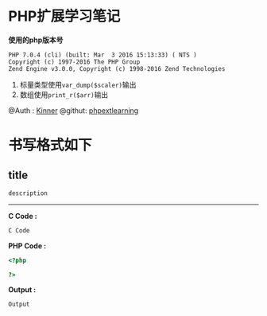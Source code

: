 # PHP扩展学习笔记

**使用的php版本号**

```shell
PHP 7.0.4 (cli) (built: Mar  3 2016 15:13:33) ( NTS )
Copyright (c) 1997-2016 The PHP Group
Zend Engine v3.0.0, Copyright (c) 1998-2016 Zend Technologies
```

1. 标量类型使用`var_dump($scaler)`输出
2. 数组使用`print_r($arr)`输出

@Auth : [Kinner](china_nzf@163.com)
@githut: [phpextlearning](https://github.com/kinnergit/phpextlearning)

# 书写格式如下

## title

```c
description
```

---

**C Code :**

```c
C Code
```

**PHP Code :**

```php
<?php

?>
```

**Output :**

```shell
Output
```

